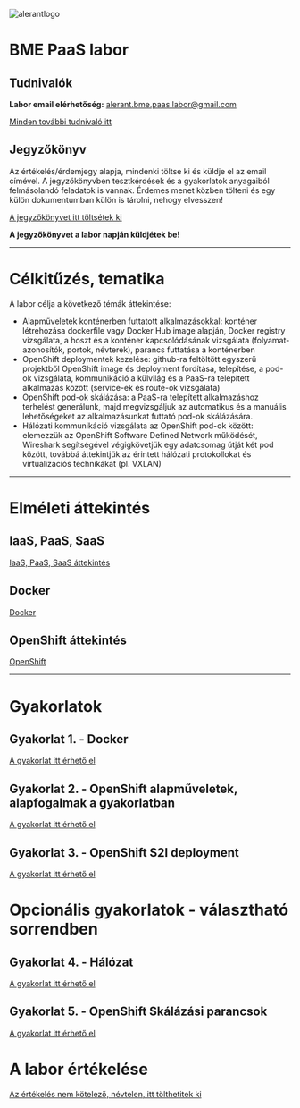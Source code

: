 ![alerantlogo](http://alerant.hu/img/logo.svg) 
# BME PaaS labor 
## Tudnivalók
**Labor email elérhetőség:** alerant.bme.paas.labor@gmail.com

[Minden további tudnivaló itt](docs/Tudnivalok.md)

## Jegyzőkönyv
Az értékelés/érdemjegy alapja, mindenki töltse ki és küldje el az email címével.
A jegyzőkönyvben tesztkérdések és a gyakorlatok anyagaiból felmásolandó feladatok is vannak. Érdemes menet közben tölteni és egy külön dokumentumban külön is tárolni, nehogy elvesszen!
 
[A jegyzőkönyvet itt töltsétek ki](https://goo.gl/forms/DItsBSJhdKnSf9KR2)

**A jegyzőkönyvet a labor napján küldjétek be!**

---
# Célkitűzés, tematika
A labor célja a következő témák áttekintése:
- Alapműveletek konténerben futtatott alkalmazásokkal: konténer létrehozása dockerfile vagy Docker Hub image alapján, Docker registry vizsgálata,  a hoszt és a konténer kapcsolódásának vizsgálata (folyamat-azonosítók, portok, névterek), parancs futtatása a konténerben
- OpenShift deploymentek kezelése: github-ra feltöltött egyszerű projektből OpenShift image és deployment fordítása, telepítése, a pod-ok vizsgálata, kommunikáció a külvilág és a PaaS-ra telepített alkalmazás között (service-ek és route-ok vizsgálata)
- OpenShift pod-ok skálázása: a PaaS-ra telepített alkalmazáshoz terhelést generálunk, majd megvizsgáljuk az automatikus és a manuális lehetőségeket az alkalmazásunkat futtató pod-ok skálázására.
- Hálózati kommunikáció vizsgálata az OpenShift pod-ok között: elemezzük az OpenShift Software Defined Network működését, Wireshark segítségével végigkövetjük egy adatcsomag útját két pod között, továbbá áttekintjük az érintett hálózati protokollokat és virtualizációs technikákat (pl. VXLAN)

---

# Elméleti áttekintés
## IaaS, PaaS, SaaS
[IaaS, PaaS, SaaS áttekintés](docs/Elmelet1.md)

## Docker
[Docker](docs/Elmelet2.md)
## OpenShift áttekintés
[OpenShift](docs/Elmelet3.md)

---

# Gyakorlatok
## Gyakorlat 1. - Docker
[A gyakorlat itt érhető el](docs/Gyakorlat1.md)
## Gyakorlat 2. - OpenShift alapműveletek, alapfogalmak a gyakorlatban
[A gyakorlat itt érhető el](docs/Gyakorlat2.md)
## Gyakorlat 3. - OpenShift S2I deployment
[A gyakorlat itt érhető el](docs/Gyakorlat3.md)

# Opcionális gyakorlatok - választható sorrendben
## Gyakorlat 4. - Hálózat
[A gyakorlat itt érhető el](docs/Gyakorlat4.md)
## Gyakorlat 5. - OpenShift Skálázási parancsok
[A gyakorlat itt érhető el](docs/Gyakorlat5.md)

# A labor értékelése
[Az értékelés nem kötelező, névtelen, itt tölthetitek ki](https://goo.gl/forms/ibs2e7X2sGViZgH93)
